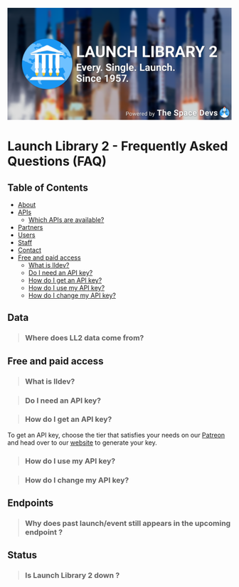 ![SNAPI Cover](../assets/ll2_historic_launches.png)

# Launch Library 2 - Frequently Asked Questions (FAQ)

## Table of Contents

<!-- Start TOC (do not remove me) -->

* [About](#about)
* [APIs](#apis)
    * [Which APIs are available?](#which-apis-are-available)
* [Partners](#partners)
* [Users](#users)
* [Staff](#staff)
* [Contact](#contact)
* [Free and paid access](#free-and-paid-access)
  * [What is lldev?](#what-is-lldev)
  * [Do I need an API key?](#do-i-need-an-api-key)
  * [How do I get an API key?](#how-do-i-get-an-api-key)
  * [How do I use my API key?](#how-do-i-use-my-api-key)
  * [How do I change my API key?](#how-do-i-change-my-api-key)

## Data

> ### Where does LL2 data come from?

## Free and paid access

> ### What is lldev?

> ### Do I need an API key?

> ### How do I get an API key?

To get an API key, choose the tier that satisfies your needs on our [Patreon](https://www.patreon.com/TheSpaceDevs) and
head over to our [website](https://thespacedevs.com/supportus) to generate your key.

> ### How do I use my API key?

> ### How do I change my API key?

## Endpoints

> ### Why does past launch/event still appears in the upcoming endpoint ?

## Status

> ### Is Launch Library 2 down ?
